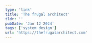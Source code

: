 ```yaml
---
type: 'link'
title: 'The frugal architect'
tldr: ''
pubDate: 'Jan 12 2024'
tags: ['system design']
url: 'https://thefrugalarchitect.com'
---
```

